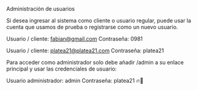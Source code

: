 Administración de usuarios


Si desea ingresar al sistema como cliente o usuario regular, puede usar la cuenta que usamos de prueba o registrarse como un nuevo usuario.

Usuario / cliente: fabian@gmail.com
Contraseña: 0981

Usuario / cliente: platea21@platea21.com
Contraseña: platea21

Para acceder como administrador solo debe añadir /admin a su enlace principal y usar las credenciales de usuario:

Usuario administrador: admin
Contraseña: platea21
🔥🧔
